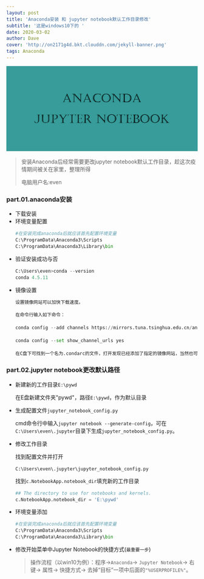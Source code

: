 ```yaml
---
layout: post
title: 'Anaconda安装 和 jupyter notebook默认工作目录修改'
subtitle: '这是windows10下的 '
date: 2020-03-02
author: Dave
cover: 'http://on2171g4d.bkt.clouddn.com/jekyll-banner.png'
tags: Anaconda 
---
```


![](https://raw.githubusercontent.com/dendyikbc/PicGoBed/master/imganaconda-jupyter-notebook.jpg)
> 安装Anaconda后经常需要更改jupyter notebook默认工作目录，趁这次疫情期间被关在家里，整理所得
>
> 电脑用户名:even

### part.01.anaconda安装
+ 下载安装
+ 环境变量配置
    ```python
    #在安装完成anaconda后就应该首先配置环境变量
    C:\ProgramData\Anaconda3\Scripts
    C:\ProgramData\Anaconda3\Library\bin
    ```
+ 验证安装成功与否
    ```python
    C:\Users\even>conda --version
    conda 4.5.11
    ```
+ 镜像设置
    ```python
    设置镜像网站可以加快下载速度。

    在命令行输入如下命令：

    conda config --add channels https://mirrors.tuna.tsinghua.edu.cn/anaconda/pkgs/free/

    conda config --set show_channel_urls yes

    在C盘下可找到一个名为.condarc的文件，打开发现已经添加了指定的镜像网站，当然也可以直接修改.condarc文件：

    ```

### part.02.jupyter notebook更改默认路径
+ 新建新的工作目录`E:\pywd`

    在E盘新建文件夹"pywd"，路径`E:\pywd`，作为默认目录
+ 生成配置文件`jupyter_notebook_config.py`

    cmd命令行中输入`jupyter notebook --generate-config`，可在`C:\Users\even\.jupyter`目录下生成`jupyter_notebook_config.py`。
    
+ 修改工作目录

    找到配置文件并打开
    ```
    C:\Users\even\.jupyter\jupyter_notebook_config.py
    ```
    找到`c.NotebookApp.notebook_dir`填充新的工作目录
    ```python
    ## The directory to use for notebooks and kernels.
    c.NotebookApp.notebook_dir = 'E:\pywd'
    ```
+ 环境变量添加
    ```python
    #在安装完成anaconda后就应该首先配置环境变量
    C:\ProgramData\Anaconda3\Scripts
    C:\ProgramData\Anaconda3\Library\bin
    ```
+ 修改开始菜单中Jupyter Notebook的快捷方式(`最重要一步`)
    >操作流程（以win10为例）：程序→`Anaconda`→ `Jupyter Notebook`→ 右键→ 属性→ 快捷方式→ 去掉“目标”一项中后面的`"%USERPROFILE%"`。
